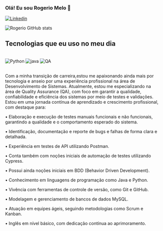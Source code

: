 ### Olá! Eu sou Rogerio Melo 👋

[![Linkedin](https://img.shields.io/badge/LinkedIn-0077B5?style=for-the-badge&logo=linkedin&logoColor=white)](https://www.linkedin.com/in/antoniorogerioti/)


![Rogerio GitHub stats](https://github-readme-stats.vercel.app/api?username=RogerioMe&show_icons=true&theme=dracula)

## Tecnologias que eu uso no meu dia

<div style="display: inline_block"><br/>
 <img align="center" alt="Python" src= "https://img.shields.io/badge/Python-3776AB?style=for-the-badge&logo=python&logoColor=white"/>
 <img align="center" alt="java" src= "https://img.shields.io/badge/Java-ED8B00?style=for-the-badge&logo=openjdk&logoColor=white"/>
 <img align="center" alt="QA" src="https://img.shields.io/badge/QA-Quality%20Assurance-blue?style=for-the-badge"/>
</div></br>

Com a minha transição de carreira,estou me apaixonando ainda mais por tecnologia e anseio por uma experiência profissional na área de Desenvolvimento de Sistemas.
Atualmente, estou me especializando na área de Quality Assurance (QA), com foco em garantir a qualidade, confiabilidade e eficiência dos sistemas por meio de testes e validações.
Estou em uma jornada contínua de aprendizado e crescimento profissional, com destaque para:

• Elaboração e execução de testes manuais funcionais e não funcionais, garantindo a qualidade e o comportamento esperado do sistema.

• Identificação, documentação e reporte de bugs e falhas de forma clara e detalhada.

• Experiência em testes de API utilizando Postman.

• Conta também com noções iniciais de automação de testes utilizando Cypress.

• Possui ainda noções iniciais em BDD (Behavior Driven Development).

• Conhecimento em linguagens de programação como Java e Python.

• Vivência com ferramentas de controle de versão, como Git e GitHub.

• Modelagem e gerenciamento de bancos de dados MySQL.

• Atuação em equipes ágeis, seguindo metodologias como Scrum e Kanban.

• Inglês em nível básico, com dedicação contínua ao aprimoramento.
